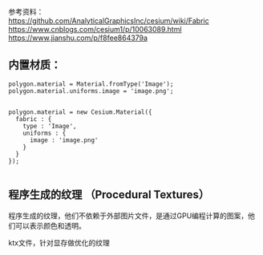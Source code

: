 参考资料：  
https://github.com/AnalyticalGraphicsInc/cesium/wiki/Fabric    
https://www.cnblogs.com/cesium1/p/10063089.html    
https://www.jianshu.com/p/f8fee864379a     


## 内置材质：


```
polygon.material = Material.fromType('Image');
polygon.material.uniforms.image = 'image.png';
 
 
polygon.material = new Cesium.Material({
  fabric : {
    type : 'Image',
    uniforms : {
      image : 'image.png'
    }
  }
});
 
```

## 程序生成的纹理 （Procedural Textures）
程序生成的纹理，他们不依赖于外部图片文件，是通过GPU编程计算的图案，他们可以表示颜色和透明。            






ktx文件，针对显存做优化的纹理


